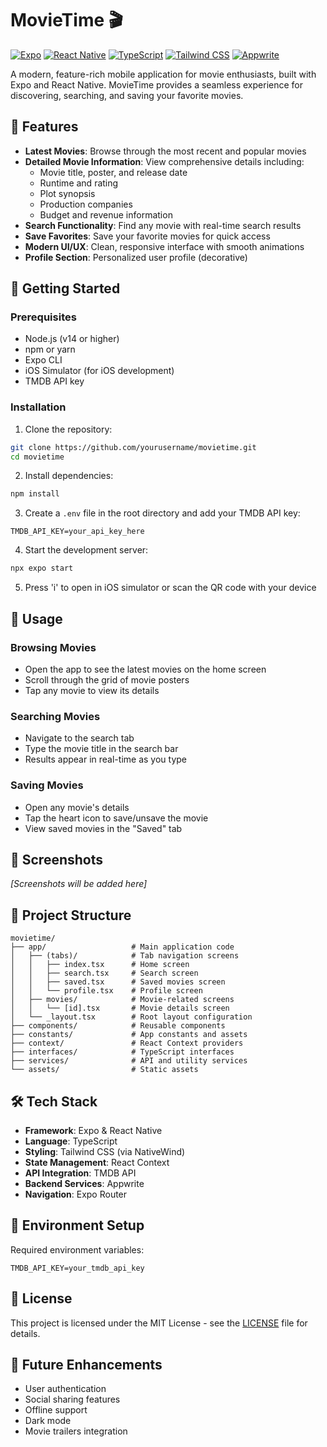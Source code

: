 # MovieTime 🎬

[![Expo](https://img.shields.io/badge/Expo-000000?style=for-the-badge&logo=expo&logoColor=white)](https://expo.dev/)
[![React Native](https://img.shields.io/badge/React_Native-20232A?style=for-the-badge&logo=react&logoColor=61DAFB)](https://reactnative.dev/)
[![TypeScript](https://img.shields.io/badge/TypeScript-007ACC?style=for-the-badge&logo=typescript&logoColor=white)](https://www.typescriptlang.org/)
[![Tailwind CSS](https://img.shields.io/badge/Tailwind_CSS-38B2AC?style=for-the-badge&logo=tailwind-css&logoColor=white)](https://tailwindcss.com/)
[![Appwrite](https://img.shields.io/badge/Appwrite-0A0A0A?style=for-the-badge&logo=appwrite&logoColor=white)](https://appwrite.io/)

A modern, feature-rich mobile application for movie enthusiasts, built with Expo and React Native. MovieTime provides a seamless experience for discovering, searching, and saving your favorite movies.

## 🌟 Features

- **Latest Movies**: Browse through the most recent and popular movies
- **Detailed Movie Information**: View comprehensive details including:
  - Movie title, poster, and release date
  - Runtime and rating
  - Plot synopsis
  - Production companies
  - Budget and revenue information
- **Search Functionality**: Find any movie with real-time search results
- **Save Favorites**: Save your favorite movies for quick access
- **Modern UI/UX**: Clean, responsive interface with smooth animations
- **Profile Section**: Personalized user profile (decorative)

## 🚀 Getting Started

### Prerequisites

- Node.js (v14 or higher)
- npm or yarn
- Expo CLI
- iOS Simulator (for iOS development)
- TMDB API key

### Installation

1. Clone the repository:
```bash
git clone https://github.com/yourusername/movietime.git
cd movietime
```

2. Install dependencies:
```bash
npm install
```

3. Create a `.env` file in the root directory and add your TMDB API key:
```env
TMDB_API_KEY=your_api_key_here
```

4. Start the development server:
```bash
npx expo start
```

5. Press 'i' to open in iOS simulator or scan the QR code with your device

## 📱 Usage

### Browsing Movies
- Open the app to see the latest movies on the home screen
- Scroll through the grid of movie posters
- Tap any movie to view its details

### Searching Movies
- Navigate to the search tab
- Type the movie title in the search bar
- Results appear in real-time as you type

### Saving Movies
- Open any movie's details
- Tap the heart icon to save/unsave the movie
- View saved movies in the "Saved" tab

## 📸 Screenshots

*[Screenshots will be added here]*



## 📁 Project Structure

```
movietime/
├── app/                   # Main application code
│   ├── (tabs)/            # Tab navigation screens
│   │   ├── index.tsx      # Home screen
│   │   ├── search.tsx     # Search screen
│   │   ├── saved.tsx      # Saved movies screen
│   │   └── profile.tsx    # Profile screen
│   ├── movies/            # Movie-related screens
│   │   └── [id].tsx       # Movie details screen
│   └── _layout.tsx        # Root layout configuration
├── components/            # Reusable components
├── constants/             # App constants and assets
├── context/               # React Context providers
├── interfaces/            # TypeScript interfaces
├── services/              # API and utility services
└── assets/                # Static assets
```

## 🛠 Tech Stack

- **Framework**: Expo & React Native
- **Language**: TypeScript
- **Styling**: Tailwind CSS (via NativeWind)
- **State Management**: React Context
- **API Integration**: TMDB API
- **Backend Services**: Appwrite
- **Navigation**: Expo Router

## 🔧 Environment Setup

Required environment variables:
```env
TMDB_API_KEY=your_tmdb_api_key
```

## 📝 License

This project is licensed under the MIT License - see the [LICENSE](LICENSE) file for details.


## 🔮 Future Enhancements

- User authentication
- Social sharing features
- Offline support
- Dark mode
- Movie trailers integration

